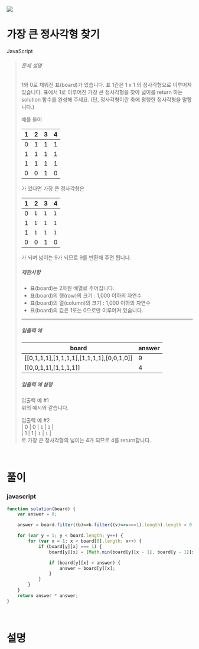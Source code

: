 ![](/img/programmers.png)

# 가장 큰 정사각형 찾기

JavaScript 

>###### 문제 설명
>
>1와 0로 채워진 표(board)가 있습니다. 표 1칸은 1 x 1 의 정사각형으로 이루어져 있습니다. 표에서 1로 이루어진 가장 큰 정사각형을 찾아 넓이를 return 하는 solution 함수를 완성해 주세요. (단, 정사각형이란 축에 평행한 정사각형을 말합니다.)
>
>예를 들어
>
>| 1 | 2 | 3 | 4 |
>| --- | --- | --- | --- |
>| 0 | 1 | 1 | 1 |
>| 1 | 1 | 1 | 1 |
>| 1 | 1 | 1 | 1 |
>| 0 | 0 | 1 | 0 |
>
>가 있다면 가장 큰 정사각형은
>
>| 1 | 2 | 3 | 4 |
>| --- | --- | --- | --- |
>| 0 | `1` | `1` | `1` |
>| 1 | `1` | `1` | `1` |
>| 1 | `1` | `1` | `1` |
>| 0 | 0 | 1 | 0 |
>
>가 되며 넓이는 9가 되므로 9를 반환해 주면 됩니다.
>
>##### 제한사항
>
>-   표(board)는 2차원 배열로 주어집니다.
>-   표(board)의 행(row)의 크기 : 1,000 이하의 자연수
>-   표(board)의 열(column)의 크기 : 1,000 이하의 자연수
>-   표(board)의 값은 1또는 0으로만 이루어져 있습니다.
>
>* * * * *
>
>##### 입출력 예
>
>| board | answer |
>| --- | --- |
>| [[0,1,1,1],[1,1,1,1],[1,1,1,1],[0,0,1,0]] | 9 |
>| [[0,0,1,1],[1,1,1,1]] | 4 |
>
>##### 입출력 예 설명
>
>입출력 예 #1\
>위의 예시와 같습니다.
>
>입출력 예 #2\
>| 0 | 0 | `1` | `1` |\
>| 1 | 1 | `1` | `1` |\
>로 가장 큰 정사각형의 넓이는 4가 되므로 4를 return합니다.

<br/>

# 풀이

### javascript

```javascript
function solution(board) {
    var answer = 0;

    answer = board.filter((b)=>b.filter((v)=>v===1).length).length > 0 ? 1 : 0

    for (var y = 1; y < board.length; y++) {
        for (var x = 1; x < board[0].length; x++) {
            if (board[y][x] === 1) {
                board[y][x] = (Math.min(board[y][x - 1], board[y - 1][x - 1], board[y - 1][x])) + 1;

                if (board[y][x] > answer) {
                    answer = board[y][x];
                }
            }
        }
    }
    return answer * answer;
}
```

<br/>

# 설명